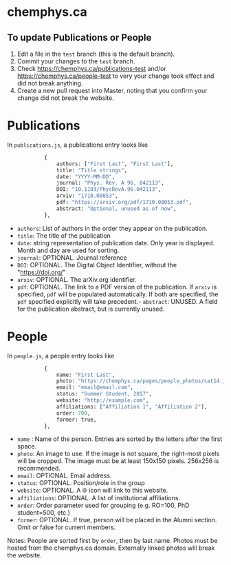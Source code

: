 # chemphys.ca



## To update Publications or People

1. Edit a file in the `test` branch (this is the default branch).
2. Commit your changes to the `test` branch.
3. Check https://chemphys.ca/publications-test and/or https://chemphys.ca/people-test to very your change took effect and did not break anything.
4. Create a new pull request into Master, noting that you confirm your change did not break the website.




# Publications

In `publications.js`, a publications entry looks like

```python
            {
                authors: ["First Last", "First Last"],
                title: "Title strings",
                date: "YYYY-MM-DD",
                journal: "Phys. Rev. A 96, 042113",
                DOI: "10.1103/PhysRevA.96.042113",
                arxiv: "1710.08053",
                pdf: "https://arxiv.org/pdf/1710.08053.pdf",
                abstract: "Optional, unused as of now",
            },
```

- `authors`: List of authors in the order they appear on the publication.
- `title`: The title of the publication
- `date`: string representation of publication date. Only year is displayed. Month and day are used for sorting.
- `journal`: OPTIONAL. Journal reference
- `DOI`: OPTIONAL. The Digital Object Identifier, without the "https://doi.org/"
- `arxiv`: OPTIONAL. The arXiv.org identifier.
- `pdf`: OPTIONAL. The link to a PDF version of the publication.  If `arxiv` is specified, `pdf` will be populated automatically. If both are specified, the `pdf` specified explicitly will take precedent.- `abstract`: UNUSED. A field for the publication abstract, but is currently unused.





# People

In `people.js`, a people entry looks like

```python
            {
                name: "First Last",
                photo: "https://chemphys.ca/pages/people_photos/cat14.jpeg",
                email: "email@email.com",
                status: "Summer Student, 2017",
                website: "http://example.com",
                affiliations: ["Affiliation 1", "Affiliation 2"],
                order: 700,
                former: true,
            },
```


- `name` : Name of the person.  Entries are sorted by the letters after the first space.
- `photo`: An image to use. If the image is not square, the right-most pixels will be cropped. The image must be at least 150x150 pixels.  256x256 is recommended.
- `email`: OPTIONAL. Email address.
- `status`: OPTIONAL.  Position/role in the group
- `website`: OPTIONAL. A 🌐 icon will link to this website.
- `affiliations`: OPTIONAL. A list of institutional affiliations. 
- `order`: Order parameter used for grouping (e.g. RO=100, PhD student=500, etc.) 
- `former`: OPTIONAL. If true, person will be placed in the Alumni section. Omit or false for current members.


Notes: People are sorted first by `order`, then by last name.  Photos must be hosted from the chemphys.ca domain.  Externally linked photos will break the website.






